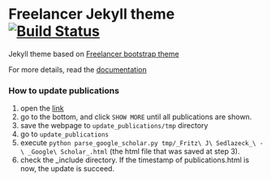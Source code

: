 Freelancer Jekyll theme  [![Build Status](https://api.travis-ci.org/jeromelachaud/freelancer-theme.svg?branch=master)](https://travis-ci.org/jeromelachaud/freelancer-theme/) 
=========================

Jekyll theme based on [Freelancer bootstrap theme ](http://startbootstrap.com/template-overviews/freelancer/)

For more details, read the [documentation](http://jekyllrb.com/)


### How to update publications

1. open the [link](https://scholar.google.com/citations?hl=en&user=KNZTJ40AAAAJ&view_op=list_works&sortby=pubdate&cstart=0&pagesize=100)
2. go to the bottom, and click `SHOW MORE` until all publications are shown.
3. save the webpage to `update_publications/tmp` directory
4. go to `update_publications`
5. execute `python parse_google_scholar.py tmp/_Fritz\ J\ Sedlazeck_\ -\ _Google\ Scholar_.html` (the html file that was saved at step 3).
6. check the _include directory. If the timestamp of publications.html is now, the update is succeed.
 
